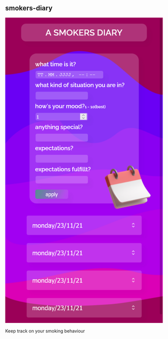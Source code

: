 ## smokers-diary

![iphone mock up](https://github.com/Pascale-Cheddar/smokers-diary/blob/main/assets/a-smokers-diary.png?raw=true)


Keep track on your smoking behaviour
